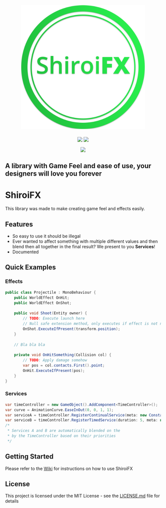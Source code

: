 ﻿<h1 align="center">
    <img src="https://raw.githubusercontent.com/BrunoSilvaFreire/ShiroiFX/master/ShiroiFX-Assets/Logo.png" alt="ShiroiFX" width="400">
</h1>

<p align="center">
    <img src="https://img.shields.io/github/license/BrunoSilvaFreire/ShiroiFX.svg">
    <img src="https://img.shields.io/github/last-commit/BrunoSilvaFreire/ShiroiFX.svg">
</p>  
<p align="middle">
    <img src="https://unity3d.com/profiles/unity3d/themes/unity/images/company/brand/logos/primary/unity-master-black.svg" width="200">
</p>  

## A library with Game Feel and ease of use, your designers will love you forever   
# ShiroiFX
This library was made to make creating game feel and effects easily.
## Features
* So easy to use it should be illegal
* Ever wanted to affect something with multiple different values 
and then blend then all together in the final result? We present to you **Services**!
* Documented 
## Quick Examples
### Effects
```csharp
public class Projectile : MonoBehaviour {
    public WorldEffect OnHit;
    public WorldEffect OnShot;

    public void Shoot(Entity owner) {
        // TODO: Execute launch here
        // Null safe extension method, only executes if effect is not null
        OnShot.ExecuteIfPresent(transform.position);
    }

    // Bla bla bla
        
    private void OnHitSomething(Collision col) {
        // TODO: Apply damage somehow
        var pos = col.contacts.First().point;
        OnHit.ExecuteIfPresent(pos);
    }
}
```
### Services
```csharp
var timeController = new GameObject().AddComponent<TimeController>();
var curve = AnimationCurve.EaseInOut(0, 0, 1, 1);
var serviceA = timeController.RegisterContinualService(meta: new ConstantTimeMeta(2), priority: 10);
var serviceB = timeController.RegisterTimedService(duration: 5, meta: new AnimatedTimeMeta(curve), priority: 20);
/* 
 * Services A and B are automatically blended on the 
 * by the TimeController based on their priorities
 */
```
## Getting Started  

Please refer to the [Wiki](https://github.com/DDevilISL/ShiroiFX/wiki) for instructions on how to use ShiroiFX

## License

This project is licensed under the MIT License - see the [LICENSE.md](LICENSE.md) file for details
